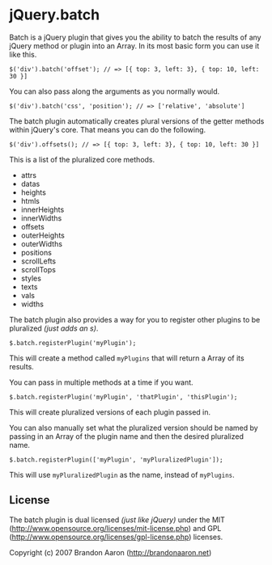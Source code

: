 # jQuery.batch

Batch is a jQuery plugin that gives you the ability to batch the results of any jQuery method or plugin into an Array. In its most basic form you can use it like this.

    $('div').batch('offset'); // => [{ top: 3, left: 3}, { top: 10, left: 30 }]

You can also pass along the arguments as you normally would.

    $('div').batch('css', 'position'); // => ['relative', 'absolute']

The batch plugin automatically creates plural versions of the getter methods within jQuery's core. That means you can do the following.

    $('div').offsets(); // => [{ top: 3, left: 3}, { top: 10, left: 30 }]

This is a list of the pluralized core methods.

* attrs
* datas
* heights
* htmls
* innerHeights
* innerWidths
* offsets
* outerHeights
* outerWidths
* positions
* scrollLefts
* scrollTops
* styles
* texts
* vals
* widths


The batch plugin also provides a way for you to register other plugins to be pluralized *(just adds an s)*.

    $.batch.registerPlugin('myPlugin');

This will create a method called `myPlugins` that will return a Array of its results.

You can pass in multiple methods at a time if you want.

    $.batch.registerPlugin('myPlugin', 'thatPlugin', 'thisPlugin');

This will create pluralized versions of each plugin passed in.

You can also manually set what the pluralized version should be named by passing in an Array of the plugin name and then the desired pluralized name.

    $.batch.registerPlugin(['myPlugin', 'myPluralizedPlugin']);

This will use `myPluralizedPlugin` as the name, instead of `myPlugins`.


## License

The batch plugin is dual licensed *(just like jQuery)* under the MIT (http://www.opensource.org/licenses/mit-license.php) and GPL (http://www.opensource.org/licenses/gpl-license.php) licenses.

Copyright (c) 2007 Brandon Aaron (http://brandonaaron.net)